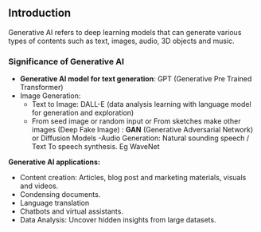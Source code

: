 ## Introduction

Generative AI refers to deep learning models that can generate various types of contents such as text, images, audio, 3D objects and music.

### Significance of Generative AI

- **Generative AI model for text generation**: GPT (Generative Pre Trained Transformer)
- Image Generation:
  - Text to Image: DALL-E (data analysis learning with language model for generation and exploration)
  - From seed image or random input or From sketches make other images (Deep Fake Image) : **GAN** (Generative Adversarial Network) or Diffusion Models
-Audio Generation: Natural sounding speech / Text To speech synthesis. Eg WaveNet

**Generative AI applications:** 
- Content creation: Articles, blog post and marketing materials, visuals and videos.
- Condensing documents.
- Language translation
- Chatbots and virtual assistants.
- Data Analysis: Uncover hidden insights from large datasets.

